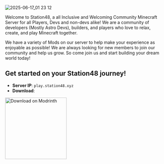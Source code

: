 ![2025-06-17_01 23 12](https://github.com/user-attachments/assets/145c4e81-f875-424c-b3ec-c99cbe6ef551)

Welcome to Station48, a all Inclusive and Welcoming Community Minecraft Server for all Players, Devs and non-devs alike! 
We are a community of developers (Mostly Astro Devs), builders, and players who love to relax, create, and play Minecraft together.

We have a variety of Mods on our server to help make your experience as enjoyable as possible! We are always looking for new members to join our community and help us grow. 
So come join us and start building your dream world today!

## Get started on your Station48 journey!

- **Server IP**: `play.station48.xyz`
- **Download**:

<!-- New Modpack Coming Soon
< a href="https://modrinth.com/modpack/station48" title="Download on Modrinth">
  <img alt="Download on Modrinth" src="https://i.postimg.cc/BvBJYgGc/67560307.png" width="200" />
</a> 
-->
<a href="https://modrinth.com/modpack/jonathans-cobblemon-pack" title="Download on Modrinth">
  <img alt="Download on Modrinth" src="https://i.postimg.cc/BvBJYgGc/67560307.png" width="200" />
</a>

